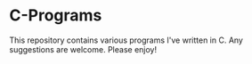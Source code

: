 # C-Programs
This repository contains various programs I've written in C. Any suggestions are welcome. Please enjoy!

